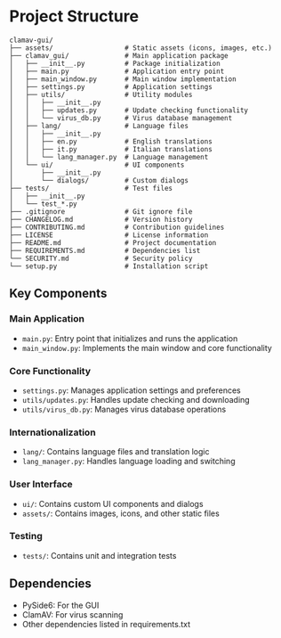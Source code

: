 # Project Structure

```text
clamav-gui/
├── assets/                  # Static assets (icons, images, etc.)
├── clamav_gui/              # Main application package
│   ├── __init__.py          # Package initialization
│   ├── main.py              # Application entry point
│   ├── main_window.py       # Main window implementation
│   ├── settings.py          # Application settings
│   ├── utils/               # Utility modules
│   │   ├── __init__.py
│   │   ├── updates.py       # Update checking functionality
│   │   └── virus_db.py      # Virus database management
│   ├── lang/                # Language files
│   │   ├── __init__.py
│   │   ├── en.py            # English translations
│   │   ├── it.py            # Italian translations
│   │   └── lang_manager.py  # Language management
│   └── ui/                  # UI components
│       ├── __init__.py
│       └── dialogs/         # Custom dialogs
├── tests/                   # Test files
│   ├── __init__.py
│   └── test_*.py
├── .gitignore               # Git ignore file
├── CHANGELOG.md             # Version history
├── CONTRIBUTING.md          # Contribution guidelines
├── LICENSE                  # License information
├── README.md                # Project documentation
├── REQUIREMENTS.md          # Dependencies list
└── SECURITY.md              # Security policy
└── setup.py                 # Installation script
```

## Key Components

### Main Application

- `main.py`: Entry point that initializes and runs the application
- `main_window.py`: Implements the main window and core functionality

### Core Functionality

- `settings.py`: Manages application settings and preferences
- `utils/updates.py`: Handles update checking and downloading
- `utils/virus_db.py`: Manages virus database operations

### Internationalization

- `lang/`: Contains language files and translation logic
- `lang_manager.py`: Handles language loading and switching

### User Interface

- `ui/`: Contains custom UI components and dialogs
- `assets/`: Contains images, icons, and other static files

### Testing

- `tests/`: Contains unit and integration tests

## Dependencies

- PySide6: For the GUI
- ClamAV: For virus scanning
- Other dependencies listed in requirements.txt

